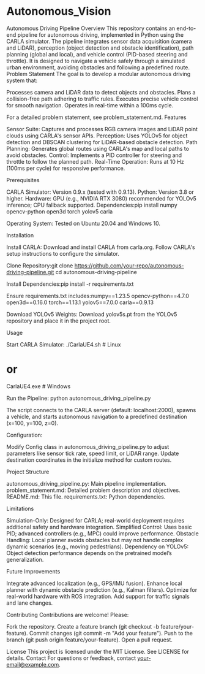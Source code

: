 # Autonomous_Vision
Autonomous Driving Pipeline
Overview
This repository contains an end-to-end pipeline for autonomous driving, implemented in Python using the CARLA simulator. The pipeline integrates sensor data acquisition (camera and LiDAR), perception (object detection and obstacle identification), path planning (global and local), and vehicle control (PID-based steering and throttle). It is designed to navigate a vehicle safely through a simulated urban environment, avoiding obstacles and following a predefined route.
Problem Statement
The goal is to develop a modular autonomous driving system that:

Processes camera and LiDAR data to detect objects and obstacles.
Plans a collision-free path adhering to traffic rules.
Executes precise vehicle control for smooth navigation.
Operates in real-time within a 100ms cycle.

For a detailed problem statement, see problem_statement.md.
Features

Sensor Suite: Captures and processes RGB camera images and LiDAR point clouds using CARLA's sensor APIs.
Perception: Uses YOLOv5 for object detection and DBSCAN clustering for LiDAR-based obstacle detection.
Path Planning: Generates global routes using CARLA's map and local paths to avoid obstacles.
Control: Implements a PID controller for steering and throttle to follow the planned path.
Real-Time Operation: Runs at 10 Hz (100ms per cycle) for responsive performance.

Prerequisites

CARLA Simulator: Version 0.9.x (tested with 0.9.13).
Python: Version 3.8 or higher.
Hardware: GPU (e.g., NVIDIA RTX 3080) recommended for YOLOv5 inference; CPU fallback supported.
Dependencies:pip install numpy opencv-python open3d torch yolov5 carla


Operating System: Tested on Ubuntu 20.04 and Windows 10.

Installation

Install CARLA:
Download and install CARLA from carla.org.
Follow CARLA's setup instructions to configure the simulator.


Clone Repository:git clone https://github.com/your-repo/autonomous-driving-pipeline.git
cd autonomous-driving-pipeline


Install Dependencies:pip install -r requirements.txt

Ensure requirements.txt includes:numpy==1.23.5
opencv-python==4.7.0
open3d==0.16.0
torch==1.13.1
yolov5==7.0.0
carla==0.9.13


Download YOLOv5 Weights:
Download yolov5s.pt from the YOLOv5 repository and place it in the project root.



Usage

Start CARLA Simulator:
./CarlaUE4.sh  # Linux
# or
CarlaUE4.exe  # Windows


Run the Pipeline:
python autonomous_driving_pipeline.py

The script connects to the CARLA server (default: localhost:2000), spawns a vehicle, and starts autonomous navigation to a predefined destination (x=100, y=100, z=0).

Configuration:

Modify Config class in autonomous_driving_pipeline.py to adjust parameters like sensor tick rate, speed limit, or LiDAR range.
Update destination coordinates in the initialize method for custom routes.



Project Structure

autonomous_driving_pipeline.py: Main pipeline implementation.
problem_statement.md: Detailed problem description and objectives.
README.md: This file.
requirements.txt: Python dependencies.

Limitations

Simulation-Only: Designed for CARLA; real-world deployment requires additional safety and hardware integration.
Simplified Control: Uses basic PID; advanced controllers (e.g., MPC) could improve performance.
Obstacle Handling: Local planner avoids obstacles but may not handle complex dynamic scenarios (e.g., moving pedestrians).
Dependency on YOLOv5: Object detection performance depends on the pretrained model’s generalization.

Future Improvements

Integrate advanced localization (e.g., GPS/IMU fusion).
Enhance local planner with dynamic obstacle prediction (e.g., Kalman filters).
Optimize for real-world hardware with ROS integration.
Add support for traffic signals and lane changes.

Contributing
Contributions are welcome! Please:

Fork the repository.
Create a feature branch (git checkout -b feature/your-feature).
Commit changes (git commit -m "Add your feature").
Push to the branch (git push origin feature/your-feature).
Open a pull request.

License
This project is licensed under the MIT License. See LICENSE for details.
Contact
For questions or feedback, contact your-email@example.com.